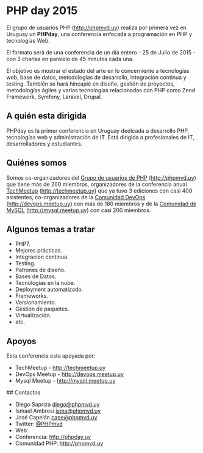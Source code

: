 # PHP day 2015

El grupo de usuarios PHP (http://phpmvd.uy) realiza por primera vez en Uruguay un **PHPday**, una conferencia enfocada a programación en PHP y tecnologías Web. 

El formato será de una conferencia de un día entero - 25 de Julio de 2015 - con 3 charlas en paralelo de 45 minutos cada una.

El objetivo es mostrar el estado del arte en lo concerniente a tecnologías web, base de datos, metodologías de desarrollo, integración continua y testing. También se hará hincapié en diseño, gestión de proyectos, metodologías ágiles y varias tecnologías relacionadas con PHP como Zend Framework, Symfony, Laravel, Drupal.

## A quién esta dirigida

PHPday es la primer conferencia en Uruguay dedicada a desarrollo PHP, tecnologías web y administración de IT. Está dirigida a profesionales de IT, desarrolladores y estudiantes.

## Quiénes somos

Somos co-organizadores del [Grupo de usuarios de PHP](http://phpmvd.uy) (http://phpmvd.uy) que tiene más de 200 miembros, organizadores de la conferencia anual [TechMeetup](http://techmeetup.uy) (http://techmeetup.uy) que ya tuvo 3 ediciones con casi 400 asistentes, co-organizadores de la [Comunidad DevOps](http://devops.meetup.uy) (http://devops.meetup.uy) con más de 180 miembros y de la [Comunidad de MySQL](http://mysql.meetup.uy) (http://mysql.meetup.uy) con casi 200 miembros.

## Algunos temas a tratar

 - PHP7.
 - Mejores prácticas.
 - Integracíon continua.
 - Testing.
 - Patrones de diseño.
 - Bases de Datos.
 - Tecnologías en la nube.
 - Deployment automatizado.
 - Frameworks.
 - Versionamiento.
 - Gestión de paquetes.
 - Virtualización.
 - etc.

## Apoyos

Esta conferencia esta apoyada por:

 - TechMeetup - http://techmeetup.uy
 - DevOps Meetup - http://devops.meetup.uy
 - Mysql Meetup - http://mysql.meetup.uy

## Contactos

 - Diego Sapriza <diego@phpmvd.uy>
 - Ismael Ambrosi <isma@phpmvd.uy>
 - José Capelán <cape@phpmvd.uy>
 - Twitter: [@PHPmvd](https://twitter.com/phpmvd)
 - Web: 
  - Conferencia: http://phpday.uy 
  - Comunidad PHP: http://phpmvd.uy

